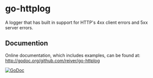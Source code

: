 # go-httplog

A logger that has built in support for HTTP's 4xx client errors and 5xx server errors.

## Documention

Online documentation, which includes examples, can be found at: http://godoc.org/github.com/reiver/go-httplog

[![GoDoc](https://godoc.org/github.com/reiver/go-httplog?status.svg)](https://godoc.org/github.com/reiver/go-httplog)

